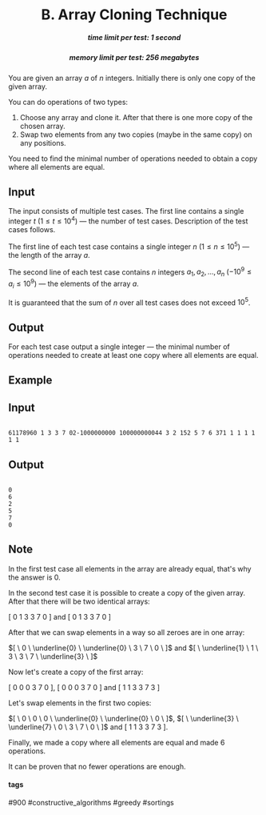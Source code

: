<h1 style='text-align: center;'> B. Array Cloning Technique</h1>

<h5 style='text-align: center;'>time limit per test: 1 second</h5>
<h5 style='text-align: center;'>memory limit per test: 256 megabytes</h5>

You are given an array $a$ of $n$ integers. Initially there is only one copy of the given array.

You can do operations of two types:

1. Choose any array and clone it. After that there is one more copy of the chosen array.
2. Swap two elements from any two copies (maybe in the same copy) on any positions.

You need to find the minimal number of operations needed to obtain a copy where all elements are equal.

## Input

The input consists of multiple test cases. The first line contains a single integer $t$ ($1 \le t \le 10^4$) — the number of test cases. Description of the test cases follows.

The first line of each test case contains a single integer $n$ ($1 \le n \le 10^5$) — the length of the array $a$.

The second line of each test case contains $n$ integers $a_1, a_2, \ldots, a_n$ ($-10^9 \le a_i \le 10^9$) — the elements of the array $a$.

It is guaranteed that the sum of $n$ over all test cases does not exceed $10^5$.

## Output

For each test case output a single integer — the minimal number of operations needed to create at least one copy where all elements are equal.

## Example

## Input


```

61178960 1 3 3 7 02-1000000000 100000000044 3 2 152 5 7 6 371 1 1 1 1 1 1
```
## Output


```

0
6
2
5
7
0

```
## Note

In the first test case all elements in the array are already equal, that's why the answer is $0$.

In the second test case it is possible to create a copy of the given array. After that there will be two identical arrays:

$[ \ 0 \ 1 \ 3 \ 3 \ 7 \ 0 \ ]$ and $[ \ 0 \ 1 \ 3 \ 3 \ 7 \ 0 \ ]$

After that we can swap elements in a way so all zeroes are in one array:

$[ \ 0 \ \underline{0} \ \underline{0} \ 3 \ 7 \ 0 \ ]$ and $[ \ \underline{1} \ 1 \ 3 \ 3 \ 7 \ \underline{3} \ ]$

Now let's create a copy of the first array:

$[ \ 0 \ 0 \ 0 \ 3 \ 7 \ 0 \ ]$, $[ \ 0 \ 0 \ 0 \ 3 \ 7 \ 0 \ ]$ and $[ \ 1 \ 1 \ 3 \ 3 \ 7 \ 3 \ ]$

Let's swap elements in the first two copies:

$[ \ 0 \ 0 \ 0 \ \underline{0} \ \underline{0} \ 0 \ ]$, $[ \ \underline{3} \ \underline{7} \ 0 \ 3 \ 7 \ 0 \ ]$ and $[ \ 1 \ 1 \ 3 \ 3 \ 7 \ 3 \ ]$.

Finally, we made a copy where all elements are equal and made $6$ operations.

It can be proven that no fewer operations are enough.



#### tags 

#900 #constructive_algorithms #greedy #sortings 